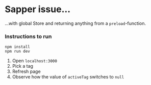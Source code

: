 # Sapper issue...

...with global Store and returning anything from a `preload`-function.

### Instructions to run

```
npm install
npm run dev
```

1. Open `localhost:3000`
2. Pick a tag
3. Refresh page
4. Observe how the value of `activeTag` switches to `null`


